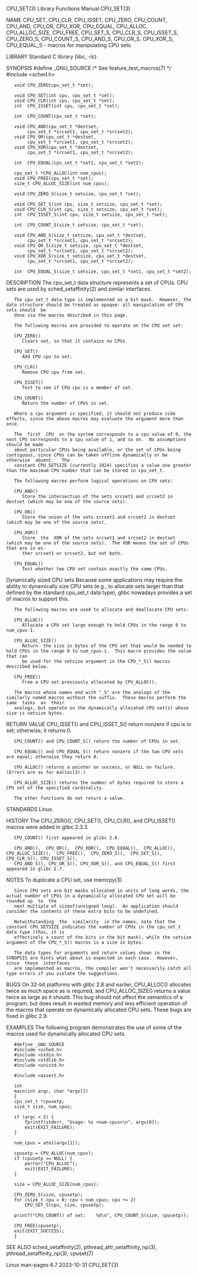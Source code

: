 CPU_SET(3)							   Library Functions Manual							    CPU_SET(3)

NAME
       CPU_SET,	 CPU_CLR,  CPU_ISSET,  CPU_ZERO,  CPU_COUNT,  CPU_AND,	CPU_OR, CPU_XOR, CPU_EQUAL, CPU_ALLOC, CPU_ALLOC_SIZE, CPU_FREE, CPU_SET_S, CPU_CLR_S,
       CPU_ISSET_S, CPU_ZERO_S, CPU_COUNT_S, CPU_AND_S, CPU_OR_S, CPU_XOR_S, CPU_EQUAL_S - macros for manipulating CPU sets

LIBRARY
       Standard C library (libc, -lc)

SYNOPSIS
       #define _GNU_SOURCE	       /* See feature_test_macros(7) */
       #include <sched.h>

       void CPU_ZERO(cpu_set_t *set);

       void CPU_SET(int cpu, cpu_set_t *set);
       void CPU_CLR(int cpu, cpu_set_t *set);
       int  CPU_ISSET(int cpu, cpu_set_t *set);

       int  CPU_COUNT(cpu_set_t *set);

       void CPU_AND(cpu_set_t *destset,
		    cpu_set_t *srcset1, cpu_set_t *srcset2);
       void CPU_OR(cpu_set_t *destset,
		    cpu_set_t *srcset1, cpu_set_t *srcset2);
       void CPU_XOR(cpu_set_t *destset,
		    cpu_set_t *srcset1, cpu_set_t *srcset2);

       int  CPU_EQUAL(cpu_set_t *set1, cpu_set_t *set2);

       cpu_set_t *CPU_ALLOC(int num_cpus);
       void CPU_FREE(cpu_set_t *set);
       size_t CPU_ALLOC_SIZE(int num_cpus);

       void CPU_ZERO_S(size_t setsize, cpu_set_t *set);

       void CPU_SET_S(int cpu, size_t setsize, cpu_set_t *set);
       void CPU_CLR_S(int cpu, size_t setsize, cpu_set_t *set);
       int  CPU_ISSET_S(int cpu, size_t setsize, cpu_set_t *set);

       int  CPU_COUNT_S(size_t setsize, cpu_set_t *set);

       void CPU_AND_S(size_t setsize, cpu_set_t *destset,
		    cpu_set_t *srcset1, cpu_set_t *srcset2);
       void CPU_OR_S(size_t setsize, cpu_set_t *destset,
		    cpu_set_t *srcset1, cpu_set_t *srcset2);
       void CPU_XOR_S(size_t setsize, cpu_set_t *destset,
		    cpu_set_t *srcset1, cpu_set_t *srcset2);

       int  CPU_EQUAL_S(size_t setsize, cpu_set_t *set1, cpu_set_t *set2);

DESCRIPTION
       The cpu_set_t data structure represents a set of CPUs.  CPU sets are used by sched_setaffinity(2) and similar interfaces.

       The cpu_set_t data type is implemented as a bit mask.  However, the data structure should be treated as opaque: all manipulation of CPU sets should  be
       done via the macros described in this page.

       The following macros are provided to operate on the CPU set set:

       CPU_ZERO()
	      Clears set, so that it contains no CPUs.

       CPU_SET()
	      Add CPU cpu to set.

       CPU_CLR()
	      Remove CPU cpu from set.

       CPU_ISSET()
	      Test to see if CPU cpu is a member of set.

       CPU_COUNT()
	      Return the number of CPUs in set.

       Where a cpu argument is specified, it should not produce side effects, since the above macros may evaluate the argument more than once.

       The  first  CPU	on the system corresponds to a cpu value of 0, the next CPU corresponds to a cpu value of 1, and so on.	 No assumptions should be made
       about particular CPUs being available, or the set of CPUs being contiguous, since CPUs can be taken offline dynamically or be  otherwise	 absent.   The
       constant CPU_SETSIZE (currently 1024) specifies a value one greater than the maximum CPU number that can be stored in cpu_set_t.

       The following macros perform logical operations on CPU sets:

       CPU_AND()
	      Store the intersection of the sets srcset1 and srcset2 in destset (which may be one of the source sets).

       CPU_OR()
	      Store the union of the sets srcset1 and srcset2 in destset (which may be one of the source sets).

       CPU_XOR()
	      Store  the  XOR of the sets srcset1 and srcset2 in destset (which may be one of the source sets).	 The XOR means the set of CPUs that are in ei‐
	      ther srcset1 or srcset2, but not both.

       CPU_EQUAL()
	      Test whether two CPU set contain exactly the same CPUs.

   Dynamically sized CPU sets
       Because some applications may require the ability to dynamically size CPU sets (e.g., to allocate  sets	larger	than  that  defined  by	 the  standard
       cpu_set_t data type), glibc nowadays provides a set of macros to support this.

       The following macros are used to allocate and deallocate CPU sets:

       CPU_ALLOC()
	      Allocate a CPU set large enough to hold CPUs in the range 0 to num_cpus-1.

       CPU_ALLOC_SIZE()
	      Return  the size in bytes of the CPU set that would be needed to hold CPUs in the range 0 to num_cpus-1.	This macro provides the value that can
	      be used for the setsize argument in the CPU_*_S() macros described below.

       CPU_FREE()
	      Free a CPU set previously allocated by CPU_ALLOC().

       The macros whose names end with "_S" are the analogs of the similarly named macros without the suffix.  These macros perform the same  tasks  as	 their
       analogs, but operate on the dynamically allocated CPU set(s) whose size is setsize bytes.

RETURN VALUE
       CPU_ISSET() and CPU_ISSET_S() return nonzero if cpu is in set; otherwise, it returns 0.

       CPU_COUNT() and CPU_COUNT_S() return the number of CPUs in set.

       CPU_EQUAL() and CPU_EQUAL_S() return nonzero if the two CPU sets are equal; otherwise they return 0.

       CPU_ALLOC() returns a pointer on success, or NULL on failure.  (Errors are as for malloc(3).)

       CPU_ALLOC_SIZE() returns the number of bytes required to store a CPU set of the specified cardinality.

       The other functions do not return a value.

STANDARDS
       Linux.

HISTORY
       The CPU_ZERO(), CPU_SET(), CPU_CLR(), and CPU_ISSET() macros were added in glibc 2.3.3.

       CPU_COUNT() first appeared in glibc 2.6.

       CPU_AND(),  CPU_OR(),  CPU_XOR(),  CPU_EQUAL(),	CPU_ALLOC(),  CPU_ALLOC_SIZE(),	 CPU_FREE(),  CPU_ZERO_S(),  CPU_SET_S(),  CPU_CLR_S(), CPU_ISSET_S(),
       CPU_AND_S(), CPU_OR_S(), CPU_XOR_S(), and CPU_EQUAL_S() first appeared in glibc 2.7.

NOTES
       To duplicate a CPU set, use memcpy(3).

       Since CPU sets are bit masks allocated in units of long words, the actual number of CPUs in a dynamically allocated CPU set will be rounded up  to  the
       next multiple of sizeof(unsigned long).	An application should consider the contents of these extra bits to be undefined.

       Notwithstanding	the  similarity	 in the names, note that the constant CPU_SETSIZE indicates the number of CPUs in the cpu_set_t data type (thus, it is
       effectively a count of the bits in the bit mask), while the setsize argument of the CPU_*_S() macros is a size in bytes.

       The data types for arguments and return values shown in the SYNOPSIS are hints what about is expected in each case.  However,  since  these  interfaces
       are implemented as macros, the compiler won't necessarily catch all type errors if you violate the suggestions.

BUGS
       On 32-bit platforms with glibc 2.8 and earlier, CPU_ALLOC() allocates twice as much space as is required, and CPU_ALLOC_SIZE() returns a value twice as
       large as it should.  This bug should not affect the semantics of a program, but does result in wasted memory and less efficient operation of the macros
       that operate on dynamically allocated CPU sets.	These bugs are fixed in glibc 2.9.

EXAMPLES
       The following program demonstrates the use of some of the macros used for dynamically allocated CPU sets.

       #define _GNU_SOURCE
       #include <sched.h>
       #include <stdio.h>
       #include <stdlib.h>
       #include <unistd.h>

       #include <assert.h>

       int
       main(int argc, char *argv[])
       {
	   cpu_set_t *cpusetp;
	   size_t size, num_cpus;

	   if (argc < 2) {
	       fprintf(stderr, "Usage: %s <num-cpus>\n", argv[0]);
	       exit(EXIT_FAILURE);
	   }

	   num_cpus = atoi(argv[1]);

	   cpusetp = CPU_ALLOC(num_cpus);
	   if (cpusetp == NULL) {
	       perror("CPU_ALLOC");
	       exit(EXIT_FAILURE);
	   }

	   size = CPU_ALLOC_SIZE(num_cpus);

	   CPU_ZERO_S(size, cpusetp);
	   for (size_t cpu = 0; cpu < num_cpus; cpu += 2)
	       CPU_SET_S(cpu, size, cpusetp);

	   printf("CPU_COUNT() of set:	  %d\n", CPU_COUNT_S(size, cpusetp));

	   CPU_FREE(cpusetp);
	   exit(EXIT_SUCCESS);
       }

SEE ALSO
       sched_setaffinity(2), pthread_attr_setaffinity_np(3), pthread_setaffinity_np(3), cpuset(7)

Linux man-pages 6.7							  2023-10-31								    CPU_SET(3)
